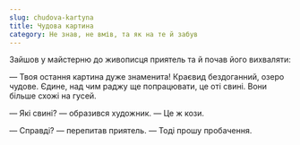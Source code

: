 ```yaml
---
slug: chudova-kartyna
title: Чудова картина
category: Не знав, не вмів, та як на те й забув
---
```

Зайшов у майстерню до живописця приятель та й почав його вихваляти:

— Твоя остання картина дуже знаменита! Краєвид бездоганний, озеро чудове. Єдине, над чим раджу ще попрацювати, це оті свині. Вони більше схожі на гусей.

— Які свині? — образився художник. — Це ж кози.

— Справді? — перепитав приятель. — Тоді прошу пробачення.
